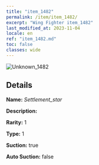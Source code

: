 ```yaml
---
title: "item_1482"
permalink: /item/item_1482/
excerpt: "Wing Fighter item_1482"
last_modified_at: 2023-11-04
locale: en
ref: "item_1482.md"
toc: false
classes: wide
---
```



 ![Unknown_1482](/images/item/Settlement_star_p.png)



## Details

 **Name:** *Settlement_star* 

 **Description:** 

 **Rarity:** 1 

 **Type:** 1 

 **Suction:** true 

 **Auto Suction:** false 


